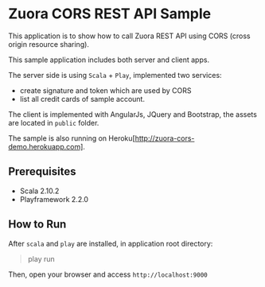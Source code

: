 Zuora CORS REST API Sample
==========================

This application is to show how to call Zuora REST API using CORS (cross origin resource sharing).

This sample application includes both server and client apps. 

The server side is using `Scala` + `Play`, implemented two services:

* create signature and token which are used by CORS
* list all credit cards of sample account.

The client is implemented with AngularJs, JQuery and Bootstrap, the assets are located in `public` folder.

The sample is also running on Heroku[http://zuora-cors-demo.herokuapp.com].

Prerequisites
-------------

* Scala 2.10.2
* Playframework 2.2.0

How to Run
-----------

After `scala` and `play` are installed, in application root directory:

> play run

Then, open your browser and access `http://localhost:9000` 
